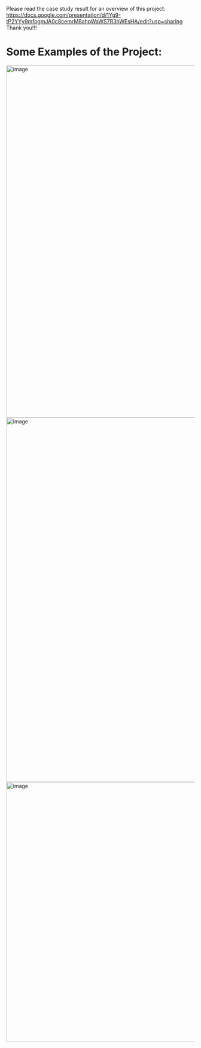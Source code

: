 Please read the case study result for an overview of this project: 
https://docs.google.com/presentation/d/1Yg9-tP2YYy9mfogmJA0c8cemrM8ahpWaWS7R3hWEsHA/edit?usp=sharing
Thank you!!!

# Some Examples of the Project: 

<img width="941" alt="image" src="https://github.com/Saatvik1/MACD-Strategy-Analysis/assets/103705402/3296dfdb-825a-48c3-90e5-97ce9aca4b5a">

<img width="974" alt="image" src="https://github.com/Saatvik1/MACD-Strategy-Analysis/assets/103705402/a0d8df38-e512-4a1e-8146-27897daa857c">

<img width="694" alt="image" src="https://github.com/Saatvik1/MACD-Strategy-Analysis/assets/103705402/98ee7006-39d8-420e-826e-8e1e7aae4024">

